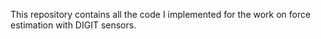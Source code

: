 This repository contains all the code I implemented for the work on force estimation with DIGIT sensors.
